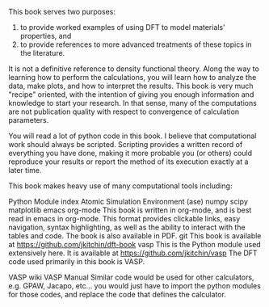 This book serves two purposes:

1) to provide worked examples of using DFT to model materials' properties, and
2) to provide references to more advanced treatments of these topics in the literature.

It is not a definitive reference to density functional theory. Along the way to learning how to perform the calculations, you will learn how to analyze the data, make plots, and how to interpret the results. This book is very much "recipe" oriented, with the intention of giving you enough information and knowledge to start your research. In that sense, many of the computations are not publication quality with respect to convergence of calculation parameters.

You will read a lot of python code in this book. I believe that computational work should always be scripted. Scripting provides a written record of everything you have done, making it more probable you (or others) could reproduce your results or report the method of its execution exactly at a later time.

This book makes heavy use of many computational tools including:

Python
Module index
Atomic Simulation Environment (ase)
numpy
scipy
matplotlib
emacs
org-mode This book is written in org-mode, and is best read in emacs in org-mode. This format provides clickable links, easy navigation, syntax highlighting, as well as the ability to interact with the tables and code. The book is also available in PDF.
git This book is available at <https://github.com/jkitchin/dft-book>
vasp This is the Python module used extensively here. It is available at <https://github.com/jkitchin/vasp>
The DFT code used primarily in this book is VASP.

VASP wiki
VASP Manual
Similar code would be used for other calculators, e.g. GPAW, Jacapo, etc… you would just have to import the python modules for those codes, and replace the code that defines the calculator.
